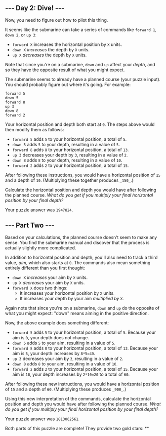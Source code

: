 
## --- Day 2: Dive! ---

Now, you need to figure out how to  pilot this thing.

It seems like the submarine can take a series of commands like  `forward 1`,  `down 2`, or  `up 3`:

-   `forward X`  increases the horizontal position by  `X`  units.
-   `down X`  _increases_  the depth by  `X`  units.
-   `up X`  _decreases_  the depth by  `X`  units.

Note that since you're on a submarine,  `down`  and  `up`  affect your  _depth_, and so they have the opposite result of what you might expect.

The submarine seems to already have a planned course (your puzzle input). You should probably figure out where it's going. For example:

```
forward 5
down 5
forward 8
up 3
down 8
forward 2

```

Your horizontal position and depth both start at  `0`. The steps above would then modify them as follows:

-   `forward 5`  adds  `5`  to your horizontal position, a total of  `5`.
-   `down 5`  adds  `5`  to your depth, resulting in a value of  `5`.
-   `forward 8`  adds  `8`  to your horizontal position, a total of  `13`.
-   `up 3`  decreases your depth by  `3`, resulting in a value of  `2`.
-   `down 8`  adds  `8`  to your depth, resulting in a value of  `10`.
-   `forward 2`  adds  `2`  to your horizontal position, a total of  `15`.

After following these instructions, you would have a horizontal position of  `15`  and a depth of  `10`. (Multiplying these together produces  `_150_`.)

Calculate the horizontal position and depth you would have after following the planned course.  _What do you get if you multiply your final horizontal position by your final depth?_

Your puzzle answer was  `1947824`.

## --- Part Two ---

Based on your calculations, the planned course doesn't seem to make any sense. You find the submarine manual and discover that the process is actually slightly more complicated.

In addition to horizontal position and depth, you'll also need to track a third value,  _aim_, which also starts at  `0`. The commands also mean something entirely different than you first thought:

-   `down X`  _increases_  your aim by  `X`  units.
-   `up X`  _decreases_  your aim by  `X`  units.
-   `forward X`  does two things:
    -   It increases your horizontal position by  `X`  units.
    -   It increases your depth by your aim  _multiplied by_  `X`.

Again note that since you're on a submarine,  `down`  and  `up`  do the opposite of what you might expect: "down" means aiming in the positive direction.

Now, the above example does something different:

-   `forward 5`  adds  `5`  to your horizontal position, a total of  `5`. Because your aim is  `0`, your depth does not change.
-   `down 5`  adds  `5`  to your aim, resulting in a value of  `5`.
-   `forward 8`  adds  `8`  to your horizontal position, a total of  `13`. Because your aim is  `5`, your depth increases by  `8*5=40`.
-   `up 3`  decreases your aim by  `3`, resulting in a value of  `2`.
-   `down 8`  adds  `8`  to your aim, resulting in a value of  `10`.
-   `forward 2`  adds  `2`  to your horizontal position, a total of  `15`. Because your aim is  `10`, your depth increases by  `2*10=20`  to a total of  `60`.

After following these new instructions, you would have a horizontal position of  `15`  and a depth of  `60`. (Multiplying these produces  `_900_`.)

Using this new interpretation of the commands, calculate the horizontal position and depth you would have after following the planned course.  _What do you get if you multiply your final horizontal position by your final depth?_

Your puzzle answer was  `1813062561`.

Both parts of this puzzle are complete! They provide two gold stars: **